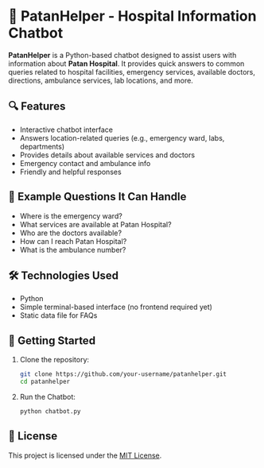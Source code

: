 # 🏥 PatanHelper - Hospital Information Chatbot

**PatanHelper** is a Python-based chatbot designed to assist users with information about **Patan Hospital**. It provides quick answers to common queries related to hospital facilities, emergency services, available doctors, directions, ambulance services, lab locations, and more.

## 🔍 Features
- Interactive chatbot interface
- Answers location-related queries (e.g., emergency ward, labs, departments)
- Provides details about available services and doctors
- Emergency contact and ambulance info
- Friendly and helpful responses

## 📌 Example Questions It Can Handle
- Where is the emergency ward?
- What services are available at Patan Hospital?
- Who are the doctors available?
- How can I reach Patan Hospital?
- What is the ambulance number?

## 🛠 Technologies Used
- Python
- Simple terminal-based interface (no frontend required yet)
- Static data file for FAQs

## 🚀 Getting Started
1. Clone the repository:
   ```bash
   git clone https://github.com/your-username/patanhelper.git
   cd patanhelper
2. Run the Chatbot:
    ```bash
    python chatbot.py

## 📜 License
This project is licensed under the [MIT License](./LICENSE).
